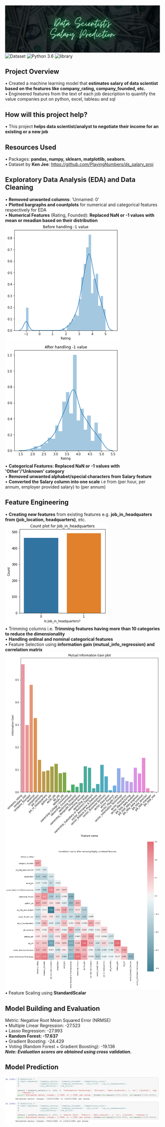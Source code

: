 ![DSSP](readme-resources/data-scientist-salary-banner.png)
![Dataset](https://img.shields.io/badge/Dataset-Ken_Jee-blue.svg) ![Python 3.6](https://img.shields.io/badge/Python-3.6-brightgreen.svg) ![library](https://img.shields.io/badge/Library-sklearn-orange.svg)

## Project Overview
• Created a machine learning model that **estimates salary of data scientist based on the features like company_rating, company_founded, etc.**<br/>
• Engineered features from the text of each job description to quantify the value companies put on python, excel, tableau and sql

## How will this project help?
• This project **helps data scientist/analyst to negotiate their income for an existing or a new job**

## Resources Used
• Packages: **pandas, numpy, sklearn, matplotlib, seaborn.**<br/>
• Dataset by **Ken Jee**: https://github.com/PlayingNumbers/ds_salary_proj

## Exploratory Data Analysis (EDA) and Data Cleaning
• **Removed unwanted columns**: 'Unnamed: 0'<br/>
• **Plotted bargraphs and countplots** for numerical and categorical features respectively for EDA<br/>
• **Numerical Features** (Rating, Founded): **Replaced NaN or -1 values with mean or meadian based on their distribution**<br/>
![rating](readme-resources/rating.png) ![rating1](readme-resources/rating1.png)<br/>
• **Categorical Features: Replaced NaN or -1 values with 'Other'/'Unknown' category**<br/>
• **Removed unwanted alphabet/special characters from Salary feature**<br/>
• **Converted the Salary column into one scale** i.e from (per hour, per annum, employer provided salary) to (per annum)

## Feature Engineering
• **Creating new features** from existing features e.g. **job_in_headquaters from (job_location, headquarters)**, etc.<br/>
![jih](readme-resources/jih.png)<br/>
• Trimming columns i.e. **Trimming features having more than 10 categories to reduce the dimensionality**<br/>
• **Handling ordinal and nominal categorical features**<br/>
• Feature Selection using **information gain (mutual_info_regression) and correlation matrix**<br/>
![infogain](readme-resources/infogain.png)<br/>
![corr1](readme-resources/corr1.png)<br/>
• Feature Scaling using **StandardScalar**

## Model Building and Evaluation
Metric: Negative Root Mean Squared Error (NRMSE)<br/>
• Multiple Linear Regression: -27.523<br/>
• Lasso Regression: -27.993<br/>
• **Random Forest: -17.637**<br/>
• Gradient Boosting: -24.429<br/>
• Voting (Random Forest + Gradient Boosting): -19.136<br/>
_**Note: Evaluation scores are obtained using cross validation.**_

## Model Prediction
![Prediction](readme-resources/prediction.PNG)
